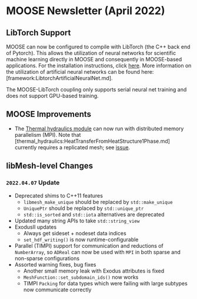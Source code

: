 # MOOSE Newsletter (April 2022)

## LibTorch Support

MOOSE can now be configured to compile with LibTorch (the C++ back end of Pytorch). This
allows the utilization of neural networks for scientific machine learning
directly in MOOSE and consequently in MOOSE-based applications.
For the installation instructions, click [here](getting_started/installation/install_libtorch.md).
More information on the utilization of artificial neural networks can be found here:
[framework:LibtorchArtificialNeuralNet.md].

The MOOSE-LibTorch coupling only supports serial neural net training and does not support GPU-based training.

## MOOSE Improvements

- The [Thermal hydraulics module](modules/thermal_hydraulics/index.md) can now run with distributed memory parallelism (MPI).
  Note that [thermal_hydraulics:HeatTransferFromHeatStructure1Phase.md] currently requires a replicated mesh; see [issue](https://github.com/idaholab/moose/issues/20798).

## libMesh-level Changes

### `2022.04.07` Update

- Deprecated shims to C++11 features
  - `libmesh_make_unique` should be replaced by `std::make_unique`
  - `UniquePtr` should be replaced by `std::unique_ptr`
  - `std::is_sorted` and `std::iota` alternatives are deprecated
- Updated many string APIs to take `std::string_view`
- ExodusII updates
  - Always get sideset + nodeset data indices
  - `set_hdf_writing()` is now runtime-configurable
- Parallel (TIMPI) support for communication and reductions of
  `NumberArray`, so `ADReal` can now be used with `MPI` in both sparse
  and non-sparse configurations
- Assorted warning fixes, bug fixes
  - Another small memory leak with Exodus attributes is fixed
  - `MeshFunction::set_subdomain_ids()` now works
  - TIMPI `Packing` for data types which were failing with large
    subtypes now communicate correctly

